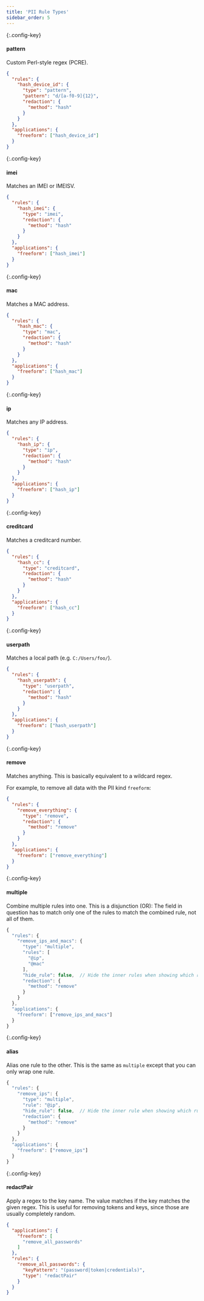 ```yaml
---
title: 'PII Rule Types'
sidebar_order: 5
---
```


{:.config-key}
#### pattern

Custom Perl-style regex (PCRE).

```json
{
  "rules": {
    "hash_device_id": {
      "type": "pattern",
      "pattern": "d/[a-f0-9]{12}",
      "redaction": {
        "method": "hash"
      }
    }
  },
  "applications": {
    "freeform": ["hash_device_id"]
  }
}
```

{:.config-key}
#### imei

Matches an IMEI or IMEISV.

```json
{
  "rules": {
    "hash_imei": {
      "type": "imei",
      "redaction": {
        "method": "hash"
      }
    }
  },
  "applications": {
    "freeform": ["hash_imei"]
  }
}
```

{:.config-key}
#### mac

Matches a MAC address.

```json
{
  "rules": {
    "hash_mac": {
      "type": "mac",
      "redaction": {
        "method": "hash"
      }
    }
  },
  "applications": {
    "freeform": ["hash_mac"]
  }
}
```

{:.config-key}
#### ip

Matches any IP address.

```json
{
  "rules": {
    "hash_ip": {
      "type": "ip",
      "redaction": {
        "method": "hash"
      }
    }
  },
  "applications": {
    "freeform": ["hash_ip"]
  }
}
```

{:.config-key}
#### creditcard

Matches a creditcard number.

```json
{
  "rules": {
    "hash_cc": {
      "type": "creditcard",
      "redaction": {
        "method": "hash"
      }
    }
  },
  "applications": {
    "freeform": ["hash_cc"]
  }
}
```

{:.config-key}
#### userpath

Matches a local path (e.g. `C:/Users/foo/`).

```json
{
  "rules": {
    "hash_userpath": {
      "type": "userpath",
      "redaction": {
        "method": "hash"
      }
    }
  },
  "applications": {
    "freeform": ["hash_userpath"]
  }
}
```

{:.config-key}
#### remove

Matches anything. This is basically equivalent to a wildcard regex.

For example, to remove all data with the PII kind `freeform`:

```json
{
  "rules": {
    "remove_everything": {
      "type": "remove",
      "redaction": {
        "method": "remove"
      }
    }
  },
  "applications": {
    "freeform": ["remove_everything"]
  }
}
```

{:.config-key}
#### multiple

Combine multiple rules into one. This is a disjunction (OR): The field in question has to match only one of the rules to match the combined rule, not all of them.

```javascript
{
  "rules": {
    "remove_ips_and_macs": {
      "type": "multiple",
      "rules": [
        "@ip",
        "@mac"
      ],
      "hide_rule": false,  // Hide the inner rules when showing which rules have been applied. Defaults to false.
      "redaction": {
        "method": "remove"
      }
    }
  },
  "applications": {
    "freeform": ["remove_ips_and_macs"]
  }
}
```

{:.config-key}
#### alias

Alias one rule to the other. This is the same as `multiple` except that you can only wrap one rule.

```javascript
{
  "rules": {
    "remove_ips": {
      "type": "multiple",
      "rule": "@ip",
      "hide_rule": false,  // Hide the inner rule when showing which rules have been applied. Defaults to false.
      "redaction": {
        "method": "remove"
      }
    }
  },
  "applications": {
    "freeform": ["remove_ips"]
  }
}
```

{:.config-key}
#### redactPair

Apply a regex to the key name. The value matches if the key matches the given regex. This is useful for removing tokens and keys, since those are usually completely random.

```json
{
  "applications": {
    "freeform": [
      "remove_all_passwords"
    ]
  },
  "rules": {
    "remove_all_passwords": {
      "keyPattern": "(password|token|credentials)",
      "type": "redactPair"
    }
  }
}
```
